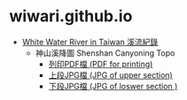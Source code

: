 # wiwari.github.io
* [White Water River in Taiwan 溪流紀錄](https://wiwari.github.io/canyoning-topo/)
  * 神山溪降圖 Shenshan Canyoning Topo
    * [列印PDF檔 (PDF for printing)](https://wiwari.github.io/canyoning-topo/release/20210419_%E7%A5%9E%E5%B1%B1%E5%85%A8%E6%AE%B5_Shenshan_REV034.pdf)
    * [上段JPG檔 (JPG of upper section)](https://wiwari.github.io/canyoning-topo/release/20210419_%E7%A5%9E%E5%B1%B1%E5%85%A8%E6%AE%B5_Shenshan_REV034-1.jpg)
    * [下段JPG檔 (JPG of loswer section )](https://wiwari.github.io/canyoning-topo/release/20210419_%E7%A5%9E%E5%B1%B1%E5%85%A8%E6%AE%B5_Shenshan_REV034-2.jpg)
